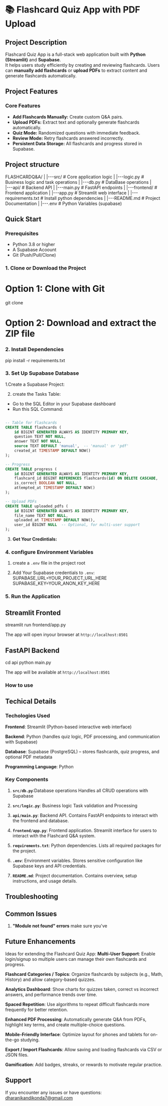 # 📚 Flashcard Quiz App with PDF Upload

## Project Description

Flashcard Quiz App is a full-stack web application built with **Python (Streamlit)** and **Supabase**.  
It helps users study efficiently by creating and reviewing flashcards. Users can **manually add flashcards** or **upload PDFs** to extract content and generate flashcards automatically.  
  

## Project Features

### Core Features
- **Add Flashcards Manually:** Create custom Q&A pairs.  
- **Upload PDFs:** Extract text and optionally generate flashcards automatically.  
- **Quiz Mode:** Randomized questions with immediate feedback.  
- **Review Mode:** Retry flashcards answered incorrectly.  
- **Persistent Data Storage:** All flashcards and progress stored in Supabase.  


## Project structure
FLASHCARDQ&A/
|
|---src/           # Core application logic
|   |---logic.py   # Business logic and task
operations
|   |---db.py      # DataBase operations
|  
|---api/          # Backend API
|   |---main.py   # FastAPI endpoints
|
|---frontend/     # Frontend application
|   |---app.py    # Streamlit web interface
|
|---requirements.txt  # Install python dependencies
|
|---README.md     # Project Documentation
|
|---.env          # Python Variables (supabase)


## Quick Start

### Prerequisites

- Python 3.8 or higher
- A Supabase Acoount
- Git (Push/Pull/Clone)

### 1. Clone or Download the Project
# Option 1: Clone with Git
git clone <repository-url>

# Option 2: Download and extract the ZIP file

### 2. Install Dependencies
pip install -r requirements.txt

### 3. Set Up Supabase Database

1.Create a Supabase Project:

2. create the Tasks Table:

- Go to the SQL Editor in your Supabase dashboard
- Run this SQL Command:

``` sql

-- Table for flashcards
CREATE TABLE flashcards (
    id BIGINT GENERATED ALWAYS AS IDENTITY PRIMARY KEY,
    question TEXT NOT NULL,
    answer TEXT NOT NULL,
    source TEXT DEFAULT 'manual',  -- 'manual' or 'pdf'
    created_at TIMESTAMP DEFAULT NOW()
);

-- Progress
CREATE TABLE progress (
    id BIGINT GENERATED ALWAYS AS IDENTITY PRIMARY KEY,
    flashcard_id BIGINT REFERENCES flashcards(id) ON DELETE CASCADE,
    is_correct BOOLEAN NOT NULL,
    attempted_at TIMESTAMP DEFAULT NOW()
);

-- Upload PDFs
CREATE TABLE uploaded_pdfs (
    id BIGINT GENERATED ALWAYS AS IDENTITY PRIMARY KEY,
    file_name TEXT NOT NULL,
    uploaded_at TIMESTAMP DEFAULT NOW(),
    user_id BIGINT NULL  -- Optional, for multi-user support
);

```

3. **Get Your Credintials:**

### 4. configure Environment Variables

1. create a `.env` file in the project root

2. Add Your Supabase credentials to `.env`:
SUPABASE_URL=YOUR_PROJECT_URL_HERE
SUPABASE_KEY=YOUR_ANON_KEY_HERE

### 5. Run the Application

## Streamlit Fronted
streamlit run frontend/app.py

The app will open inyour browser at `http://localhost:8501`

## FastAPI Backend

cd api
python main.py

The app will be available at `http://localhost:8501`

### How to use

## Techical Details

### Techologies Used

  **Frontend**: Streamlit (Python-based interactive web interface)

  **Backend**: Python (handles quiz logic, PDF processing, and communication with Supabase)

  **Database**: Supabase (PostgreSQL) – stores flashcards, quiz progress, and optional PDF metadata

  **Programming Language**: Python

### Key Components

1. **`src/db.py`**:Database operations Handles all CRUD operations with Supabase

2. **`src/logic.py`**: Business logic Task validation and Processing

3. **`api/main.py`**: Backend API. Contains FastAPI endpoints to interact with the frontend and database.

4. **`frontend/app.py`**: Frontend application. Streamlit interface for users to interact with the Flashcard Q&A system.

5. **`requirements.txt`**: Python dependencies. Lists all required packages for the project.

6. **`.env`**: Environment variables. Stores sensitive configuration like Supabase keys and API credentials.

7. **`README.md`**: Project documentation. Contains overview, setup instructions, and usage details.


## Troubleshooting

## Common Issues

1. **"Module not found" errors**
        make sure you've

## Future Enhancements
 
 Ideas for extending the Flashcard Quiz App:
**Multi-User Support**: Enable login/signup so multiple users can manage their own flashcards and progress.

**Flashcard Categories / Topics**: Organize flashcards by subjects (e.g., Math, History) and allow category-based quizzes.

**Analytics Dashboard**: Show charts for quizzes taken, correct vs incorrect answers, and performance trends over time.

**Spaced Repetition**: Use algorithms to repeat difficult flashcards more frequently for better retention.

**Enhanced PDF Processing**: Automatically generate Q&A from PDFs, highlight key terms, and create multiple-choice questions.

**Mobile-Friendly Interface**: Optimize layout for phones and tablets for on-the-go studying.

**Export / Import Flashcards**: Allow saving and loading flashcards via CSV or JSON files.

**Gamification**: Add badges, streaks, or rewards to motivate regular practice.



## Support

If you encounter any issues or have questions:
dharanikandikonda7@gmail.com








